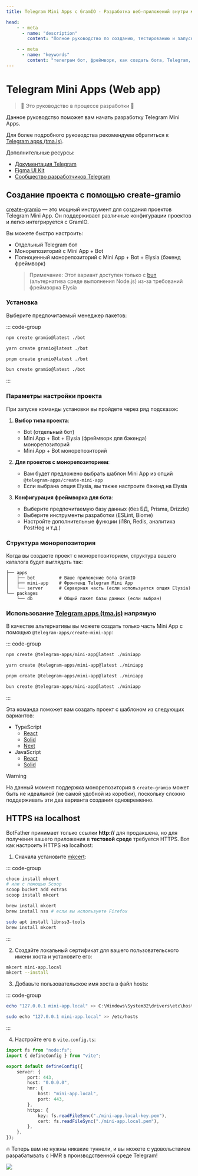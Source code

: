 ```yaml
---
title: Telegram Mini Apps с GramIO - Разработка веб-приложений внутри мессенджера

head:
    - - meta
      - name: "description"
        content: "Полное руководство по созданию, тестированию и запуску Telegram Mini Apps (ранее Web Apps) с использованием GramIO. Узнайте, как интегрировать веб-приложения с вашим ботом и использовать все возможности платформы."

    - - meta
      - name: "keywords"
        content: "телеграм бот, фреймворк, как создать бота, Telegram, Telegram Bot API, GramIO, TypeScript, JavaScript, Node.JS, Nodejs, Deno, Bun, Telegram Mini Apps, Web Apps, мини-приложения телеграм, разработка TMA, tma.js, WebAppData, WebAppInfo, WebAppInitData, валидация веб-приложений, локальная разработка TMA, HTTPS для разработки, mkcert, Telegram WebView, встроенные веб-приложения, WebAppButton, Main Button, Back Button, URL форматы TMA, проверка подписи, веб-приложения в ботах"
---
```


# Telegram Mini Apps (Web app)

> 🚧 Это руководство в процессе разработки 🚧

Данное руководство поможет вам начать разработку Telegram Mini Apps.

Для более подробного руководства рекомендуем обратиться к [Telegram apps (tma.js)](https://docs.telegram-mini-apps.com/).

Дополнительные ресурсы:
- [Документация Telegram](https://core.telegram.org/bots/webapps)
- [Figma UI Kit](https://www.figma.com/file/AwAi6qE11mQllHa1sOROYp/Telegram-Mini-Apps-Library?type=design&node-id=26%3A1081&mode=design&t=Sck9CgzgyKz3iIFt-1)
- [Сообщество разработчиков Telegram](https://t.me/devs)

## Создание проекта с помощью create-gramio

[create-gramio](https://github.com/gramiojs/create-gramio) — это мощный инструмент для создания проектов Telegram Mini App. Он поддерживает различные конфигурации проектов и легко интегрируется с GramIO.

Вы можете быстро настроить:
- Отдельный Telegram бот
- Монорепозиторий с Mini App + Bot
- Полноценный монорепозиторий с Mini App + Bot + Elysia (бэкенд фреймворк)
  > Примечание: Этот вариант доступен только с [bun](https://bun.sh/) (альтернатива среде выполнения Node.js) из-за требований фреймворка Elysia

### Установка

Выберите предпочитаемый менеджер пакетов:

::: code-group

```bash [npm]
npm create gramio@latest ./bot
```

```bash [yarn]
yarn create gramio@latest ./bot
```

```bash [pnpm]
pnpm create gramio@latest ./bot
```

```bash [bun]
bun create gramio@latest ./bot
```

:::

### Параметры настройки проекта

При запуске команды установки вы пройдете через ряд подсказок:

1. **Выбор типа проекта**:
   - Bot (отдельный бот)
   - Mini App + Bot + Elysia (фреймворк для бэкенда) монорепозиторий
   - Mini App + Bot монорепозиторий

2. **Для проектов с монорепозиторием**:
   - Вам будет предложено выбрать шаблон Mini App из опций `@telegram-apps/create-mini-app`
   - Если выбрана опция Elysia, вы также настроите бэкенд на Elysia

3. **Конфигурация фреймворка для бота**:
   - Выберите предпочитаемую базу данных (без БД, Prisma, Drizzle)
   - Выберите инструменты разработки (ESLint, Biome)
   - Настройте дополнительные функции (i18n, Redis, аналитика PostHog и т.д.)

### Структура монорепозитория

Когда вы создаете проект с монорепозиторием, структура вашего каталога будет выглядеть так:

```tree
├── apps
│   ├── bot         # Ваше приложение бота GramIO
│   ├── mini-app    # Фронтенд Telegram Mini App
│   └── server      # Серверная часть (если используется опция Elysia)
└── packages
    └── db          # Общий пакет базы данных (если выбран)
```


### Использование [Telegram apps (tma.js)](https://docs.telegram-mini-apps.com/) напрямую

В качестве альтернативы вы можете создать только часть Mini App с помощью `@telegram-apps/create-mini-app`:

::: code-group

```bash [npm]
npm create @telegram-apps/mini-app@latest ./miniapp
```

```bash [yarn]
yarn create @telegram-apps/mini-app@latest ./miniapp
```

```bash [pnpm]
pnpm create @telegram-apps/mini-app@latest ./miniapp
```

```bash [bun]
bun create @telegram-apps/mini-app@latest ./miniapp
```

:::

Эта команда поможет вам создать проект с шаблоном из следующих вариантов:

-   TypeScript
    -   [React](https://github.com/Telegram-Mini-Apps/reactjs-template)
    -   [Solid](https://github.com/Telegram-Mini-Apps/solidjs-template)
    -   [Next](https://github.com/Telegram-Mini-Apps/nextjs-template)
-   JavaScript
    -   [React](https://github.com/Telegram-Mini-Apps/reactjs-js-template)
    -   [Solid](https://github.com/Telegram-Mini-Apps/solidjs-js-template)

> [!WARNING]
> На данный момент поддержка монорепозитория в `create-gramio` может быть не идеальной (не самой удобной из коробки),
поскольку сложно поддерживать эти два варианта создания одновременно.

## HTTPS на localhost

BotFather принимает только ссылки **http://** для продакшена, но для получения вашего приложения в **тестовой среде** требуется HTTPS. Вот как настроить HTTPS на localhost:

1. Сначала установите [mkcert](https://github.com/FiloSottile/mkcert):

::: code-group

```bash [Windows]
choco install mkcert
# или с помощью Scoop
scoop bucket add extras
scoop install mkcert
```

```bash [macOS]
brew install mkcert
brew install nss # если вы используете Firefox
```

```bash [Linux]
sudo apt install libnss3-tools
brew install mkcert
```

:::

2. Создайте локальный сертификат для вашего пользовательского имени хоста и установите его:

```bash
mkcert mini-app.local
mkcert --install
```

3. Добавьте пользовательское имя хоста в файл hosts:

::: code-group

```powershell [Windows (откройте терминал от имени администратора)]
echo "127.0.0.1 mini-app.local" >> C:\Windows\System32\drivers\etc\hosts
```

```bash [macOS | Linux]
sudo echo "127.0.0.1 mini-app.local" >> /etc/hosts
```

:::

4. Настройте его в `vite.config.ts`:

```ts
import fs from "node:fs";
import { defineConfig } from "vite";

export default defineConfig({
    server: {
        port: 443,
        host: "0.0.0.0",
        hmr: {
            host: "mini-app.local",
            port: 443,
        },
        https: {
            key: fs.readFileSync("./mini-app.local-key.pem"),
            cert: fs.readFileSync("./mini-app.local.pem"),
        },
    },
});
```

🔥 Теперь вам не нужны никакие туннели, и вы можете с удовольствием разрабатывать с HMR в производственной среде Telegram!

![](/tma-https-on-localhost.png) 
